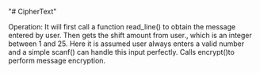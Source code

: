 "# CipherText" 

Operation:
	It will first call a function read_line() to obtain the message entered by user.
	Then gets the shift amount from user., which is an integer between 1 and 25. Here it is assumed user always enters a valid number and a simple scanf() can handle this input perfectly.
	Calls encrypt()to perform message encryption.